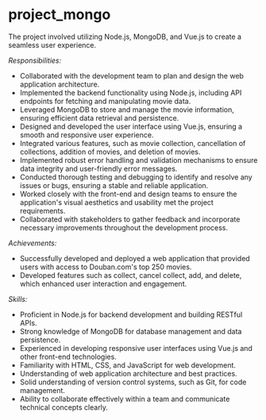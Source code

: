 # project_mongo
The project involved utilizing Node.js, MongoDB, and Vue.js to create a seamless user experience.

_Responsibilities:_

- Collaborated with the development team to plan and design the web application architecture.
- Implemented the backend functionality using Node.js, including API endpoints for fetching and manipulating movie data.
- Leveraged MongoDB to store and manage the movie information, ensuring efficient data retrieval and persistence.
- Designed and developed the user interface using Vue.js, ensuring a smooth and responsive user experience.
- Integrated various features, such as movie collection, cancellation of collections, addition of movies, and deletion of movies.
- Implemented robust error handling and validation mechanisms to ensure data integrity and user-friendly error messages.
- Conducted thorough testing and debugging to identify and resolve any issues or bugs, ensuring a stable and reliable application.
- Worked closely with the front-end and design teams to ensure the application's visual aesthetics and usability met the project requirements.
- Collaborated with stakeholders to gather feedback and incorporate necessary improvements throughout the development process.

_Achievements:_

- Successfully developed and deployed a web application that provided users with access to Douban.com's top 250 movies.
- Developed features such as collect, cancel collect, add, and delete, which enhanced user interaction and engagement.

_Skills:_

- Proficient in Node.js for backend development and building RESTful APIs.
- Strong knowledge of MongoDB for database management and data persistence.
- Experienced in developing responsive user interfaces using Vue.js and other front-end technologies.
- Familiarity with HTML, CSS, and JavaScript for web development.
- Understanding of web application architecture and best practices.
- Solid understanding of version control systems, such as Git, for code management.
- Ability to collaborate effectively within a team and communicate technical concepts clearly.
